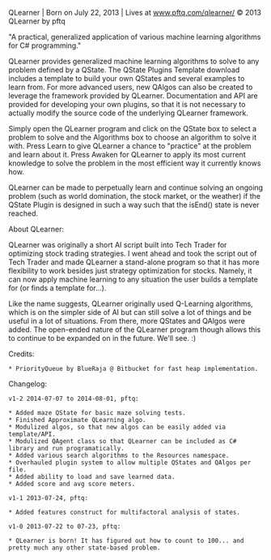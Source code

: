 QLearner | Born on July 22, 2013 | Lives at www.pftq.com/qlearner/ 
© 2013 QLearner by pftq

"A practical, generalized application of various machine learning algorithms for C# programming."

QLearner provides generalized machine learning algorithms to solve to any problem defined by a QState.  The QState Plugins Template download includes a template to build your own QStates and several examples to learn from.  For more advanced users, new QAlgos can also be created to leverage the framework provided by QLearner.  Documentation and API are provided for developing your own plugins, so that it is not necessary to actually modify the source code of the underlying QLearner framework.

Simply open the QLearner program and click on the QState box to select a problem to solve and the Algorithms box to choose an algorithm to solve it with.  Press Learn to give QLearner a chance to "practice" at the problem and learn about it.  Press Awaken for QLearner to apply its most current knowledge to solve the problem in the most efficient way it currently knows how.

QLearner can be made to perpetually learn and continue solving an ongoing problem (such as world domination, the stock market, or the weather) if the QState Plugin is designed in such a way such that the isEnd() state is never reached.

About QLearner:

QLearner was originally a short AI script built into Tech Trader for optimizing stock trading strategies.  I went ahead and took the script out of Tech Trader and made QLearner a stand-alone program so that it has more flexibility to work besides just strategy optimization for stocks.  Namely, it can now apply machine learning to any situation the user builds a template for (or finds a template for...).
	
Like the name suggests, QLearner originally used Q-Learning algorithms, which is on the simpler side of AI but can still solve a lot of things and be useful in a lot of situations.  From there, more QStates and QAlgos were added.  The open-ended nature of the QLearner program though allows this to continue to be expanded on in the future.  We'll see. :)


Credits:

	* PriorityQueue by BlueRaja @ Bitbucket for fast heap implementation.


Changelog:

	v1-2 2014-07-07 to 2014-08-01, pftq:

	* Added maze QState for basic maze solving tests.
	* Finished Approximate QLearning algo.
	* Modulized algos, so that new algos can be easily added via template/API.
	* Modulized QAgent class so that QLearner can be included as C# library and run programatically.
	* Added various search algorithms to the Resources namespace.
	* Overhauled plugin system to allow multiple QStates and QAlgos per file.
	* Added ability to load and save learned data.
	* Added score and avg score meters.

	v1-1 2013-07-24, pftq:

	* Added features construct for multifactoral analysis of states.

	v1-0 2013-07-22 to 07-23, pftq:

	* QLearner is born! It has figured out how to count to 100... and pretty much any other state-based problem.
